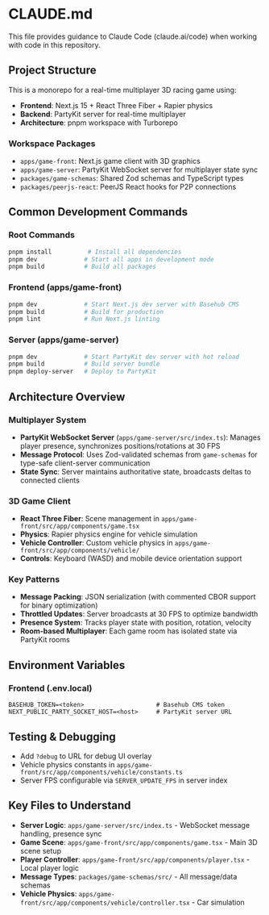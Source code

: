 # CLAUDE.md

This file provides guidance to Claude Code (claude.ai/code) when working with code in this repository.

## Project Structure

This is a monorepo for a real-time multiplayer 3D racing game using:
- **Frontend**: Next.js 15 + React Three Fiber + Rapier physics
- **Backend**: PartyKit server for real-time multiplayer
- **Architecture**: pnpm workspace with Turborepo

### Workspace Packages

- `apps/game-front`: Next.js game client with 3D graphics
- `apps/game-server`: PartyKit WebSocket server for multiplayer state sync
- `packages/game-schemas`: Shared Zod schemas and TypeScript types
- `packages/peerjs-react`: PeerJS React hooks for P2P connections

## Common Development Commands

### Root Commands
```bash
pnpm install          # Install all dependencies
pnpm dev             # Start all apps in development mode
pnpm build           # Build all packages
```

### Frontend (apps/game-front)
```bash
pnpm dev             # Start Next.js dev server with Basehub CMS
pnpm build           # Build for production
pnpm lint            # Run Next.js linting
```

### Server (apps/game-server)
```bash
pnpm dev             # Start PartyKit dev server with hot reload
pnpm build           # Build server bundle
pnpm deploy-server   # Deploy to PartyKit
```

## Architecture Overview

### Multiplayer System
- **PartyKit WebSocket Server** (`apps/game-server/src/index.ts`): Manages player presence, synchronizes positions/rotations at 30 FPS
- **Message Protocol**: Uses Zod-validated schemas from `game-schemas` for type-safe client-server communication
- **State Sync**: Server maintains authoritative state, broadcasts deltas to connected clients

### 3D Game Client
- **React Three Fiber**: Scene management in `apps/game-front/src/app/components/game.tsx`
- **Physics**: Rapier physics engine for vehicle simulation
- **Vehicle Controller**: Custom vehicle physics in `apps/game-front/src/app/components/vehicle/`
- **Controls**: Keyboard (WASD) and mobile device orientation support

### Key Patterns
- **Message Packing**: JSON serialization (with commented CBOR support for binary optimization)
- **Throttled Updates**: Server broadcasts at 30 FPS to optimize bandwidth
- **Presence System**: Tracks player state with position, rotation, velocity
- **Room-based Multiplayer**: Each game room has isolated state via PartyKit rooms

## Environment Variables

### Frontend (.env.local)
```
BASEHUB_TOKEN=<token>                    # Basehub CMS token
NEXT_PUBLIC_PARTY_SOCKET_HOST=<host>     # PartyKit server URL
```

## Testing & Debugging

- Add `?debug` to URL for debug UI overlay
- Vehicle physics constants in `apps/game-front/src/app/components/vehicle/constants.ts`
- Server FPS configurable via `SERVER_UPDATE_FPS` in server index

## Key Files to Understand

- **Server Logic**: `apps/game-server/src/index.ts` - WebSocket message handling, presence sync
- **Game Scene**: `apps/game-front/src/app/components/game.tsx` - Main 3D scene setup
- **Player Controller**: `apps/game-front/src/app/components/player.tsx` - Local player logic
- **Message Types**: `packages/game-schemas/src/` - All message/data schemas
- **Vehicle Physics**: `apps/game-front/src/app/components/vehicle/controller.tsx` - Car simulation